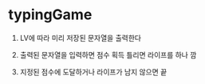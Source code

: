 # typingGame





1. LV에 따라 미리 저장된 문자열을 출력한다

2. 출력된 문자열을 입력하면 점수 획득 틀리면 라이프를 하나 깜

3. 지정된 점수에 도달하거나 라이프가 남지 않으면 끝
